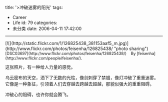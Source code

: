 title: '>冲破迷雾的阳光'
tags:
  - Career
  - Life
id: 79
categories:
  - 未分类
date: 2006-04-11 17:42:00
---

><!-- posted by Flickr.com -->
<div style="float: left; margin-right: 10px; margin-bottom: 10px">[![](http://static.flickr.com/1/126825438_381153aaf5_m.jpg)](http://www.flickr.com/photos/feisenha/126825438/ "photo sharing")
<span style="font-size: 0.9em; margin-top: 0px">
[DSC03697](http://www.flickr.com/photos/feisenha/126825438/)    By [feisenha](http://www.flickr.com/people/feisenha/).
</span></div>
这张照片，有一种给人力量的感觉。

乌云密布的天空，洒下了无数的光柱，像剑刺穿了禁锢，像灯冲破了重重迷雾。
它像是一种象征，引领着人们去穿越去跨越去超越，那貌似强大的重重阻碍。

冲破心的阻碍，也许你就会腾飞。

<!-- Flickr.com -->